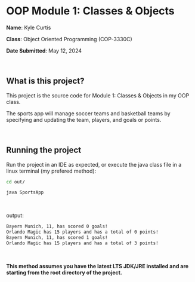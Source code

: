 # OOP Module 1: Classes & Objects

**Name**: Kyle Curtis

**Class**: Object Oriented Programming (COP-3330C)

**Date Submitted**: May 12, 2024

<br>

## What is this project?

This project is the source code for Module 1: Classes & Objects in my OOP class.

The sports app will manage soccer teams and basketball teams by specifying and updating the team,
players, and goals or points.

<br>

## Running the project

Run the project in an IDE as expected, or execute the java class file in a linux terminal (my prefered method):

```sh
cd out/
```

```sh
java SportsApp
```

<br>

output:

```txt
Bayern Munich, 11, has scored 0 goals!
Orlando Magic has 15 players and has a total of 0 points!
Bayern Munich, 11, has scored 1 goals!
Orlando Magic has 15 players and has a total of 3 points!
```

<br>

**This method assumes you have the latest LTS JDK/JRE installed and are starting from the root directory of the project.**
